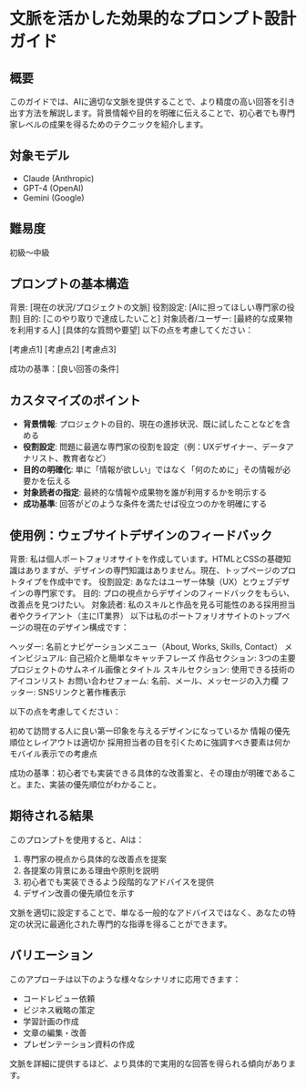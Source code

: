 # 文脈を活かした効果的なプロンプト設計ガイド

## 概要
このガイドでは、AIに適切な文脈を提供することで、より精度の高い回答を引き出す方法を解説します。背景情報や目的を明確に伝えることで、初心者でも専門家レベルの成果を得るためのテクニックを紹介します。

## 対象モデル
- Claude (Anthropic)
- GPT-4 (OpenAI)
- Gemini (Google)

## 難易度
初級〜中級

## プロンプトの基本構造
背景: [現在の状況/プロジェクトの文脈]
役割設定: [AIに担ってほしい専門家の役割]
目的: [このやり取りで達成したいこと]
対象読者/ユーザー: [最終的な成果物を利用する人]
[具体的な質問や要望]
以下の点を考慮してください：

[考慮点1]
[考慮点2]
[考慮点3]

成功の基準：[良い回答の条件]

## カスタマイズのポイント

- **背景情報**: プロジェクトの目的、現在の進捗状況、既に試したことなどを含める
- **役割設定**: 問題に最適な専門家の役割を設定（例：UXデザイナー、データアナリスト、教育者など）
- **目的の明確化**: 単に「情報が欲しい」ではなく「何のために」その情報が必要かを伝える
- **対象読者の指定**: 最終的な情報や成果物を誰が利用するかを明示する
- **成功基準**: 回答がどのような条件を満たせば役立つのかを明確にする

## 使用例：ウェブサイトデザインのフィードバック
背景: 私は個人ポートフォリオサイトを作成しています。HTMLとCSSの基礎知識はありますが、デザインの専門知識はありません。現在、トップページのプロトタイプを作成中です。
役割設定: あなたはユーザー体験（UX）とウェブデザインの専門家です。
目的: プロの視点からデザインのフィードバックをもらい、改善点を見つけたい。
対象読者: 私のスキルと作品を見る可能性のある採用担当者やクライアント（主にIT業界）
以下は私のポートフォリオサイトのトップページの現在のデザイン構成です：

ヘッダー: 名前とナビゲーションメニュー（About, Works, Skills, Contact）
メインビジュアル: 自己紹介と簡単なキャッチフレーズ
作品セクション: 3つの主要プロジェクトのサムネイル画像とタイトル
スキルセクション: 使用できる技術のアイコンリスト
お問い合わせフォーム: 名前、メール、メッセージの入力欄
フッター: SNSリンクと著作権表示

以下の点を考慮してください：

初めて訪問する人に良い第一印象を与えるデザインになっているか
情報の優先順位とレイアウトは適切か
採用担当者の目を引くために強調すべき要素は何か
モバイル表示での考慮点

成功の基準：初心者でも実装できる具体的な改善案と、その理由が明確であること。また、実装の優先順位がわかること。

## 期待される結果

このプロンプトを使用すると、AIは：
1. 専門家の視点から具体的な改善点を提案
2. 各提案の背景にある理由や原則を説明
3. 初心者でも実装できるよう段階的なアドバイスを提供
4. デザイン改善の優先順位を示す

文脈を適切に設定することで、単なる一般的なアドバイスではなく、あなたの特定の状況に最適化された専門的な指導を得ることができます。

## バリエーション

このアプローチは以下のような様々なシナリオに応用できます：
- コードレビュー依頼
- ビジネス戦略の策定
- 学習計画の作成
- 文章の編集・改善
- プレゼンテーション資料の作成

文脈を詳細に提供するほど、より具体的で実用的な回答を得られる傾向があります。
